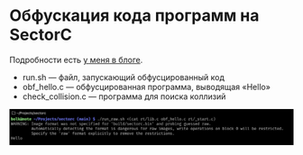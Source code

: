 # Обфускация кода программ на SectorC

Подробности есть [у меня в блоге](https://bolknote.ru/all/sectorcfuck/).

- run.sh — файл, запускающий обфусцированный код
- obf_hello.c — обфусцированная программа, выводящая «Hello»
- check_collision.c — программа для поиска коллизий

![](./img/image.jpg)
